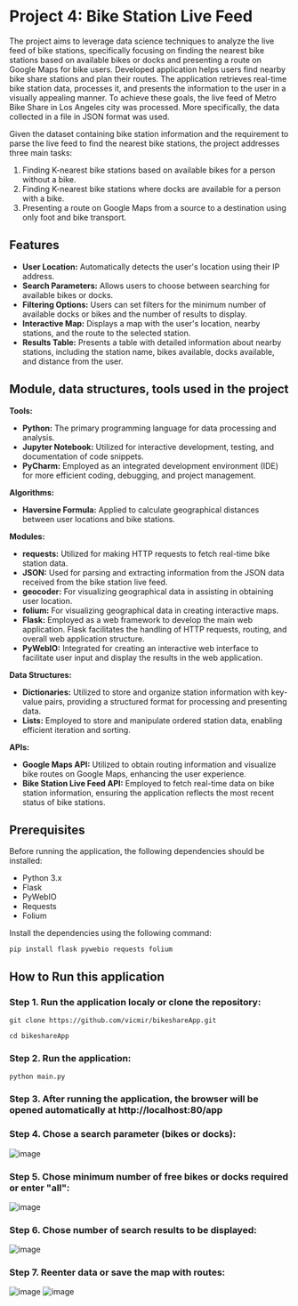 # Project 4: Bike Station Live Feed 

The project aims to leverage data science techniques to analyze the live feed of bike stations, specifically focusing on finding the nearest bike stations based on available bikes or docks and presenting a route on Google Maps for bike users. Developed application helps users find nearby bike share stations and plan their routes. The application retrieves real-time bike station data, processes it, and presents the information to the user in a visually appealing manner. To achieve these goals, the live feed of Metro Bike Share in Los Angeles city was processed. More specifically, the data collected in a file in JSON format was used.

Given the dataset containing bike station information and the requirement to parse the live feed to find the nearest bike stations, the project addresses three main tasks:
1. Finding K-nearest bike stations based on available bikes for a person without a bike.
2. Finding K-nearest bike stations where docks are available for a person with a bike.
3. Presenting a route on Google Maps from a source to a destination using only foot and bike transport.

## Features

- **User Location:** Automatically detects the user's location using their IP address.
- **Search Parameters:** Allows users to choose between searching for available bikes or docks.
- **Filtering Options:** Users can set filters for the minimum number of available docks or bikes and the number of results to display.
- **Interactive Map:** Displays a map with the user's location, nearby stations, and the route to the selected station.
- **Results Table:** Presents a table with detailed information about nearby stations, including the station name, bikes available, docks available, and distance from the user.

## Module, data structures, tools used in the project

**Tools:**
- **Python:** The primary programming language for data processing and analysis.
- **Jupyter Notebook:** Utilized for interactive development, testing, and documentation of code snippets.
- **PyCharm:** Employed as an integrated development environment (IDE) for more efficient coding, debugging, and project management.

**Algorithms:**
- **Haversine Formula:** Applied to calculate geographical distances between user locations and bike stations.

**Modules:**
- **requests:** Utilized for making HTTP requests to fetch real-time bike station data.
- **JSON:** Used for parsing and extracting information from the JSON data received from the bike station live feed.
- **geocoder:** For visualizing geographical data in assisting in obtaining user location.
- **folium:** For visualizing geographical data in creating interactive maps.
- **Flask:** Employed as a web framework to develop the main web application. Flask facilitates the handling of HTTP requests, routing, and overall web application structure.
- **PyWebIO:** Integrated for creating an interactive web interface to facilitate user input and display the results in the web application.

**Data Structures:**
- **Dictionaries:** Utilized to store and organize station information with key-value pairs, providing a structured format for processing and presenting data.
- **Lists:** Employed to store and manipulate ordered station data, enabling efficient iteration and sorting.

**APIs:**
- **Google Maps API:** Utilized to obtain routing information and visualize bike routes on Google Maps, enhancing the user experience.
- **Bike Station Live Feed API:** Employed to fetch real-time data on bike station information, ensuring the application reflects the most recent status of bike stations.

## Prerequisites

Before running the application, the following dependencies should be installed:

- Python 3.x
- Flask
- PyWebIO
- Requests
- Folium

Install the dependencies using the following command:

```
pip install flask pywebio requests folium
```

## How to Run this application

### Step 1. Run the application localy or clone the repository:
```
git clone https://github.com/vicmir/bikeshareApp.git

cd bikeshareApp
```

### Step 2. Run the application:
```
python main.py
```

### Step 3. After running the application, the browser will be opened automatically at http://localhost:80/app

### Step 4. Chose a search parameter (bikes or docks):

![image](https://github.com/vicmir/bikeshareApp/assets/79836020/af52bddc-ca21-4436-9655-d4fa370b2b29)

### Step 5. Chose minimum number of free bikes or docks required or enter "all":

![image](https://github.com/vicmir/bikeshareApp/assets/79836020/aa8856fe-bbcf-48eb-8bf6-6e1a22ba7a3d)

### Step 6. Chose number of search results to be displayed:

![image](https://github.com/vicmir/bikeshareApp/assets/79836020/14fb26ca-d18d-4f15-9d63-15fdadaa4bbd)

### Step 7. Reenter data or save the map with routes:

![image](https://github.com/vicmir/bikeshareApp/assets/79836020/61c764a4-aae0-4198-b57d-48bdc20da325)
![image](https://github.com/vicmir/bikeshareApp/assets/79836020/d09550b9-9b69-4911-951d-7b37606bd4ff)

